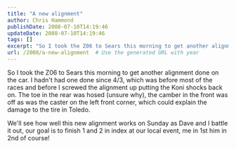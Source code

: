 ```yaml
---
title: "A new alignment"
author: Chris Hammond
publishDate: 2008-07-10T14:19:46
updateDate: 2008-07-10T14:19:46
tags: []
excerpt: "So I took the Z06 to Sears this morning to get another alignment done on the car. I hadn't had one done since 4/3, which was before most of the races and before I screwed the alignment up putting the Koni shocks back on. The toe in the rear was hosed (unsure why), the camber in the front was off as was the caster on the left front corner, which could explain the damage to the tire in Toledo.  We'll see how well this new alignment works on Sunday as Dave and I battle it out, our goal is to finish 1 and 2 in index at our local event, me in 1st him in 2nd of course!  "
url: /2008/a-new-alignment  # Use the generated URL with year
---
```

<p>So I took the Z06 to Sears this morning to get another alignment done on the car. I hadn't had one done since 4/3, which was before most of the races and before I screwed the alignment up putting the Koni shocks back on. The toe in the rear was hosed (unsure why), the camber in the front was off as was the caster on the left front corner, which could explain the damage to the tire in Toledo.</p> <p>We'll see how well this new alignment works on Sunday as Dave and I battle it out, our goal is to finish 1 and 2 in index at our local event, me in 1st him in 2nd of course!</p> <p>&#160;</p>

